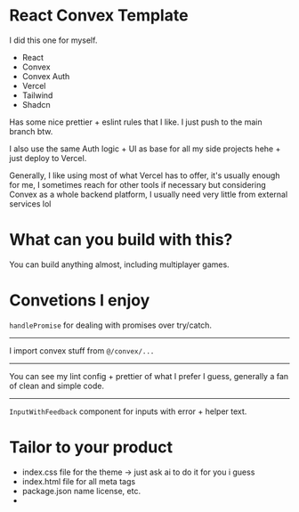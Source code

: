 # React Convex Template

I did this one for myself.

- React
- Convex
- Convex Auth
- Vercel
- Tailwind
- Shadcn

Has some nice prettier + eslint rules that I like. I just push to the main branch btw.

I also use the same Auth logic + UI as base for all my side projects hehe + just deploy to Vercel.

Generally, I like using most of what Vercel has to offer, it's usually enough for me, I sometimes reach for other tools if necessary but considering Convex as a whole backend platform, I usually need very little from external services lol

# What can you build with this?

You can build anything almost, including multiplayer games.

# Convetions I enjoy

`handlePromise` for dealing with promises over try/catch.

---

I import convex stuff from `@/convex/...`

---

You can see my lint config + prettier of what I prefer I guess, generally a fan of clean and simple code.

---

`InputWithFeedback` component for inputs with error + helper text.

# Tailor to your product

- index.css file for the theme -> just ask ai to do it for you i guess
- index.html file for all meta tags
- package.json name license, etc.
-
